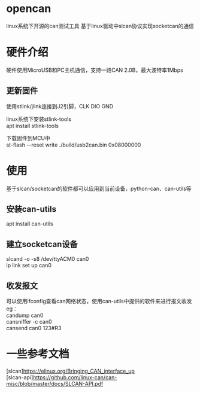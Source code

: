 # opencan
linux系统下开源的can测试工具
基于linux驱动中slcan协议实现socketcan的通信

# 硬件介绍  
硬件使用MicroUSB和PC主机通信，支持一路CAN 2.0B，最大波特率1Mbps
## 更新固件
使用stlink/jlink连接到J2引脚，CLK DIO GND  

linux系统下安装stlink-tools  
apt install stlink-tools  

下载固件到MCU中  
st-flash --reset write ./build/usb2can.bin 0x08000000  

# 使用
基于slcan/socketcan的软件都可以应用到当前设备，python-can、can-utils等     
## 安装can-utils  
apt install can-utils
## 建立socketcan设备
slcand -o -s8 /dev/ttyACM0 can0   
ip link set up can0
## 收发报文
可以使用ifconfig查看can网络状态，使用can-utils中提供的软件来进行报文收发  
eg：  
candump can0  
cansniffer -c can0  
cansend can0 123#R3  

# 一些参考文档
[slcan]https://elinux.org/Bringing_CAN_interface_up  
[slcan-api]https://github.com/linux-can/can-misc/blob/master/docs/SLCAN-API.pdf

